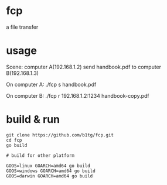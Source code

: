 # fcp
a  file transfer


# usage

Scene: computer A(192.168.1.2) send handbook.pdf to computer B(192.168.1.3)

On computer A: ./fcp s handbook.pdf

On computer B: ./fcp r 192.168.1.2:1234 handbook-copy.pdf

# build & run

```
git clone https://github.com/b1tg/fcp.git
cd fcp
go build

# build for other platform

GOOS=linux GOARCH=amd64 go build 
GOOS=windows GOARCH=amd64 go build
GOOS=darwin GOARCH=amd64 go build

```
